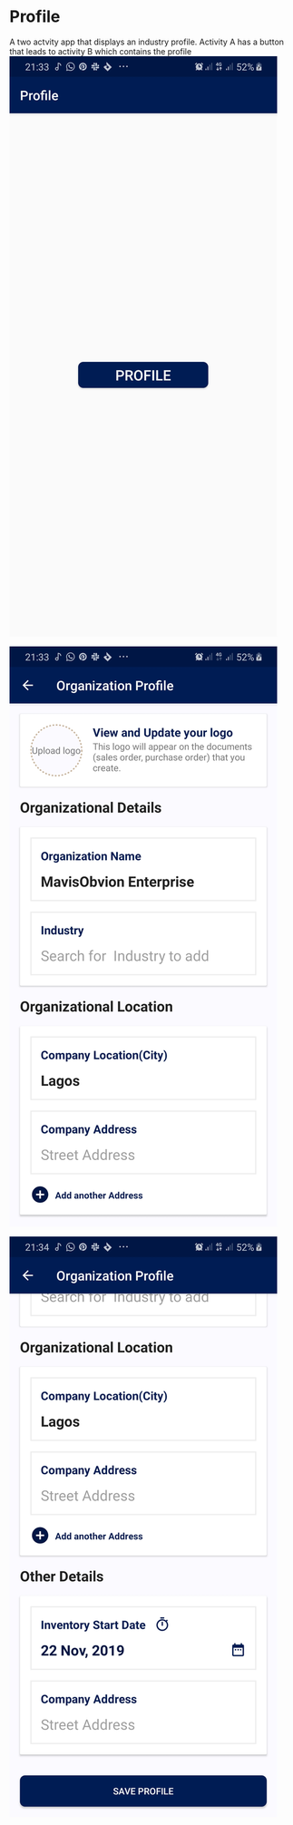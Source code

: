 # Profile
A two actvity app that displays an industry profile. Activity A has a button that leads to activity B which contains the profile
![](screenshots/1.jpg)

![](screenshots/2.jpg)

![](screenshots/3.jpg)
